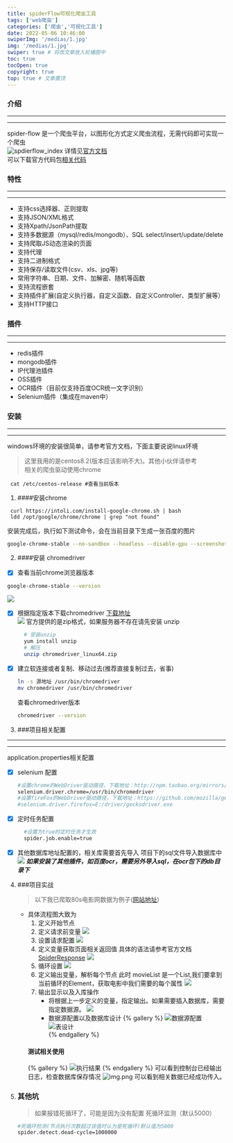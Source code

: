 ```yaml
---
title: spiderFlow可视化爬虫工具
tags: ['web爬虫']
categories: ['爬虫','可视化工具']
date: 2022-05-06 10:46:00
swiperImg: '/medias/1.jpg'
img: '/medias/1.jpg'
swiper: true # 将改文章放入轮播图中
toc: true
tocOpen: true 
copyright: true
top: true # 文章置顶
---
```


### **介绍**
---
---
spider-flow 是一个爬虫平台，以图形化方式定义爬虫流程，无需代码即可实现一个爬虫  
![spdierflow_index](https://s1.ax1x.com/2022/08/04/veCVL4.png)
详情见[官方文档](https://www.spiderflow.org/changelog.html)  
可以下载官方代码包[相关代码](https://github.com/ssssssss-team/spider-flow)
### **特性**
---
--- 
+ 支持css选择器、正则提取
+ 支持JSON/XML格式
+ 支持Xpath/JsonPath提取
+ 支持多数据源（mysql/redis/mongodb）、SQL select/insert/update/delete
+ 支持爬取JS动态渲染的页面
+ 支持代理
+ 支持二进制格式
+ 支持保存/读取文件(csv、xls、jpg等)
+ 常用字符串、日期、文件、加解密、随机等函数
+ 支持流程嵌套
+ 支持插件扩展(自定义执行器，自定义函数、自定义Controller、类型扩展等）
+ 支持HTTP接口

### **插件**
---
--- 
+ redis插件
+ mongodb插件
+ IP代理池插件
+ OSS插件
+ OCR插件（目前仅支持百度OCR统一文字识别）
+ Selenium插件（集成在maven中）

### **安装**
---
---
windows环境的安装很简单，请参考官方文档，下面主要说说linux环境
> 这里我用的是centos8.2(版本应该影响不大)。其他小伙伴请参考  
> 相关的爬虫驱动使用chrome
```
 cat /etc/centos-release #查看当前版本
```

1. ####安装chrome
```
 curl https://intoli.com/install-google-chrome.sh | bash
 ldd /opt/google/chrome/chrome | grep "not found"
```
安装完成后，执行如下测试命令，会在当前目录下生成一张百度的图片
```bash
google-chrome-stable --no-sandbox --headless --disable-gpu --screenshot https://www.baidu.com/
```

2. ####安装 chromedriver
- [x] 查看当前chrome浏览器版本 
 ```bash
 google-chrome-stable --version
 ```
![](https://s1.ax1x.com/2022/08/04/veCKF1.png)
- [x] 根据指定版本下载chromedriver
  [下载地址](https://registry.npmmirror.com/binary.html?path=chromedriver/)  
  ![](https://s1.ax1x.com/2022/08/04/veCCiq.png)
  官方提供的是zip格式，如果服务器不存在请先安装 unzip
   ```bash
     # 安装unzip
     yum install unzip
     # 解压
     unzip chromedriver_linux64.zip
   ```
- [x] 建立软连接或者复制、移动过去(推荐直接复制过去，省事)
     ```bash
     ln -s 源地址 /usr/bin/chromedriver
     mv chromedriver /usr/bin/chromedriver
     ```
  查看chromedriver版本
     ```bash
    chromedriver --version
     ```

3. ###项目相关配置
---
---
application.properties相关配置
- [x] selenium 配置
     ```bash
    #设置chrome的WebDriver驱动路径，下载地址：http://npm.taobao.org/mirrors/chromedriver/，注意版本问题
    selenium.driver.chrome=/usr/bin/chromedriver
    #设置fireFox的WebDriver驱动路径，下载地址：https://github.com/mozilla/geckodriver/releases
    #selenium.driver.firefox=E:/driver/geckodriver.exe
     ```

- [x] 定时任务配置
  ```bash
    #设置为true时定时任务才生效
    spider.job.enable=true
  ```

- [x] 其他数据库地址配置的，相关库需要首先导入
  项目下的sql文件导入数据库中
  ![](https://s1.ax1x.com/2022/08/04/veCEyF.png)
  ___如果安装了其他插件，如百度ocr，需要另外导入sql，在ocr包下的db目录下___
  
4. ###项目实战
    > 以下我已爬取80s电影网数据为例子([网站地址](https://www.80dytta.com/movie/0-0-0-0-0-1))
   - 具体流程图大致为  
     1. 定义开始节点
     2. 定义请求前变量
        ![](https://s1.ax1x.com/2022/08/04/veCnoR.png)
     3. 设置请求配置
        ![](https://s1.ax1x.com/2022/08/04/ve9vLQ.png)
     4. 定义变量获取页面相关返回值
        具体的语法请参考官方文档 [SpiderResponse](https://www.spiderflow.org/classes/spiderresponse.html#element)
        ![](https://s1.ax1x.com/2022/08/04/veCiWV.png)
     5. 循环设置
        ![](https://s1.ax1x.com/2022/08/04/ve9jsg.png)
     6. 定义输出变量，解析每个节点
        此时 movieList 是一个List<Element>,我们要拿到当前循环的Element，获取电影中我们需要的每个属性
        ![](https://s1.ax1x.com/2022/08/03/vVRNuj.png)
     7. 输出显示以及入库操作  
        - 将根据上一步定义的变量，指定输出。如果需要插入数据库，需要指定数据源。
        ![](https://s1.ax1x.com/2022/08/04/veC1SK.png)
        - 数据源配置以及数据库设计
          {% gallery %}
          ![数据源配置](https://s1.ax1x.com/2022/08/04/veCQW6.png)
          ![表设计](https://s1.ax1x.com/2022/08/04/veCAQU.png)  
          {% endgallery %} 
     #### 测试相关使用
     {% gallery %}
        ![执行结果](https://s1.ax1x.com/2022/08/04/veCeeJ.png)
     {% endgallery %}
     可以看到控制台已经输出日志，检查数据库保存情况
     ![img.png](https://s1.ax1x.com/2022/08/04/veCOt1.png)
     可以看到相关数据已经成功传入。
5. ### 其他坑
   > 如果报错死循环了，可能是因为没有配置 死循环监测（默认5000）
     ```bash
     #死循环检测(节点执行次数超过该值时认为是死循环)默认值为5000
     spider.detect.dead-cycle=1000000
     ```
